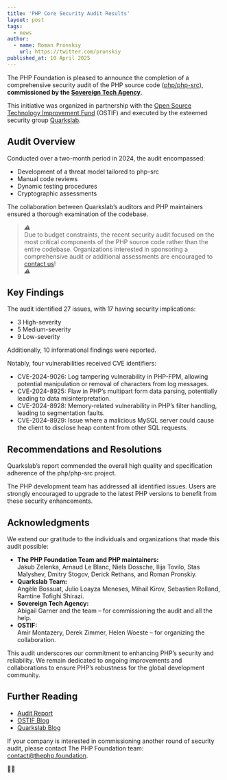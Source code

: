 ```yaml
---
title: 'PHP Core Security Audit Results'
layout: post
tags:
  - news
author:
  - name: Roman Pronskiy
    url: https://twitter.com/pronskiy
published_at: 10 April 2025
---
```


The PHP Foundation is pleased to announce the completion of a comprehensive security audit of the PHP source code ([php/php-src](https://github.com/php/php-src)), **commissioned by the [Sovereign Tech Agency](https://www.sovereign.tech/)**.

This initiative was organized in partnership with the [Open Source Technology Improvement Fund](https://ostif.org/) (OSTIF) and executed by the esteemed security group [Quarkslab](https://www.quarkslab.com/).

## Audit Overview

Conducted over a two-month period in 2024, the audit encompassed:

* Development of a threat model tailored to php-src
* Manual code reviews
* Dynamic testing procedures
* Cryptographic assessments

The collaboration between Quarkslab’s auditors and PHP maintainers ensured a thorough examination of the codebase.

> _⚠️_   
Due to budget constraints, the recent security audit focused on the most critical components of the PHP source code rather than the entire codebase. Organizations interested in sponsoring a comprehensive audit or additional assessments are encouraged to [contact us](mailto:contact@thephp.foundation)!  
> _⚠️_

## Key Findings

The audit identified 27 issues, with 17 having security implications:

* 3 High-severity
* 5 Medium-severity
* 9 Low-severity

Additionally, 10 informational findings were reported.

Notably, four vulnerabilities received CVE identifiers:

* CVE-2024-9026: Log tampering vulnerability in PHP-FPM, allowing potential manipulation or removal of characters from log messages.
* CVE-2024-8925: Flaw in PHP’s multipart form data parsing, potentially leading to data misinterpretation.
* CVE-2024-8928: Memory-related vulnerability in PHP’s filter handling, leading to segmentation faults.
* CVE-2024-8929: Issue where a malicious MySQL server could cause the client to disclose heap content from other SQL requests.

## Recommendations and Resolutions

Quarkslab’s report commended the overall high quality and specification adherence of the php/php-src project.

The PHP development team has addressed all identified issues. Users are strongly encouraged to upgrade to the latest PHP versions to benefit from these security enhancements.

## Acknowledgments

We extend our gratitude to the individuals and organizations that made this audit possible:

* **The PHP Foundation Team and PHP maintainers:**   
  Jakub Zelenka, Arnaud Le Blanc, Niels Dossche, Ilija Tovilo, Stas Malyshev, Dmitry Stogov, Derick&nbsp;Rethans, and Roman Pronskiy.
* **Quarkslab Team:**  
  Angèle Bossuat, Julio Loayza Meneses, Mihail Kirov, Sebastien Rolland, Ramtine Tofighi Shirazi.
* **Sovereign Tech Agency:**  
  Abigail Garner and the team – for commissioning the audit and all the help.
* **OSTIF:**   
  Amir Montazery, Derek Zimmer, Helen Woeste – for organizing the collaboration.

This audit underscores our commitment to enhancing PHP’s security and reliability. We remain dedicated to ongoing improvements and collaborations to ensure PHP’s robustness for the global development community.

## Further Reading

* [Audit Report](/assets/files/24-07-1730-REP-V1.4_temp.pdf)
* [OSTIF Blog](https://ostif.org/php-src-audit-complete/)
* [Quarkslab Blog](https://blog.quarkslab.com/security-audit-of-php-src/)

If your company is interested in commissioning another round of security audit, please contact The PHP Foundation team: [contact@thephp.foundation](mailto:contact@thephp.foundation).

🐘💜

